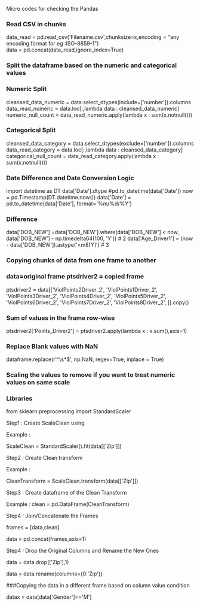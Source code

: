 Micro codes for checking the Pandas


### Read CSV in chunks
data_read = pd.read_csv('Filename.csv',chunksize=x,encoding = "any encoding format for eg :ISO-8859-1")      
data = pd.concat(data_read,ignore_index=True)    

### Split the dataframe based on the numeric and categorical values 

###	Numeric Split
cleansed_data_numeric = data.select_dtypes(include=['number']).columns
data_read_numeric = data.loc[:,lambda data : cleansed_data_numeric]
numeric_null_count = data_read_numeric.apply(lambda x : sum(x.notnull()))

### 	Categorical Split
cleansed_data_category = data.select_dtypes(exclude=['number']).columns
data_read_category = data.loc[:,lambda data : cleansed_data_category]
categorical_null_count = data_read_category.apply(lambda x : sum(x.notnull()))

### Date Difference and Date Conversion Logic
import datetime as DT
	data['Date'].dtype
	#pd.to_datetime(data['Date']) 
now = pd.Timestamp(DT.datetime.now())
data['Date'] = pd.to_datetime(data['Date'], format='%m/%d/%Y') 

### Difference
data['DOB_NEW'] =data['DOB_NEW'].where(data['DOB_NEW'] < now, data['DOB_NEW'] -  np.timedelta64(100, 'Y'))   # 2
data['Age_Driver1'] = (now - data['DOB_NEW']).astype('<m8[Y]')    # 3

### Copying chunks of data from one frame to another 
### data=original frame ptsdriver2 = copied frame
ptsdriver2 = data[['ViolPoints2Driver_2',
'ViolPoints1Driver_2',
'ViolPoints3Driver_2',
'ViolPoints4Driver_2',
'ViolPoints5Driver_2',
'ViolPoints6Driver_2',
'ViolPoints7Driver_2',
'ViolPoints8Driver_2',
]].copy()
 
### Sum of values in the frame row-wise
ptsdriver2['Points_Driver2'] = ptsdriver2.apply(lambda x : x.sum(),axis=1)

### Replace Blank values with NaN 
dataframe.replace(r'^\s*$', np.NaN, regex=True, inplace = True)

### Scaling the values to remove if you want to treat numeric values on same scale 
### Libraries
from sklearn.preprocessing import StandardScaler

Step1 : Create ScaleClean using

Example : 

ScaleClean = StandardScaler().fit(data[['Zip']])

Step2 :  Create Clean transform 

Example : 

CleanTransform = ScaleClean.transform(data[['Zip']])

Step3 : Create dataframe of the Clean Transform

Example : clean = pd.DataFrame(CleanTransform)

Step4 : Join/Concatenate the Frames

frames = [data,clean]

data = pd.concat(frames,axis=1)

Step4 : Drop the Original Columns and Rename the New Ones 

data = data.drop(['Zip'],1)

data = data.rename(columns={0:'Zip'})

###Copying the data in a different frame based on column value condition

datax = data[data['Gender']=='M'] 
